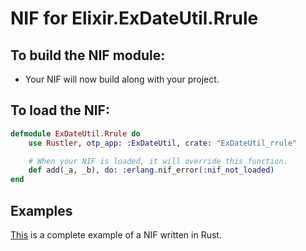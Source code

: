# NIF for Elixir.ExDateUtil.Rrule

## To build the NIF module:

- Your NIF will now build along with your project.

## To load the NIF:

```elixir
defmodule ExDateUtil.Rrule do
    use Rustler, otp_app: :ExDateUtil, crate: "ExDateUtil_rrule"

    # When your NIF is loaded, it will override this function.
    def add(_a, _b), do: :erlang.nif_error(:nif_not_loaded)
end
```

## Examples

[This](https://github.com/hansihe/NifIo) is a complete example of a NIF written in Rust.

